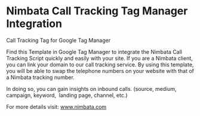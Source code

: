 # Nimbata Call Tracking Tag Manager Integration

Call Tracking Tag for Google Tag Manager

Find this Template in Google Tag Manager to integrate the Nimbata Call Tracking Script quickly and easily with your site. If you are a Nimbata client, you can link your domain to our call tracking service. By using this template, you will be able to swap the telephone numbers on your website with that of a Nimbata tracking number.

In doing so, you can gain insights on inbound calls. (source, medium, campaign, keyword,  landing page, channel, etc.)

For more details visit: www.nimbata.com
